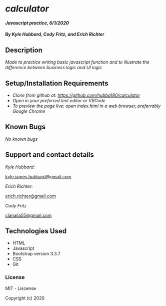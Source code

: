 # _calculator_

#### _Javascript practice, 6/1/2020_

#### By _**Kyle Hubbard, Cody Fritz, and Erich Richter**_

## Description

_Made to practice writing basic javascript function and to illustrate the difference between business logic and UI logic_

## Setup/Installation Requirements

* _Clone from github at: https://github.com/hubba180/calculator_
* _Open in your preferred text editor or VSCode_
* _To preview the page live: open index.html in a web browser, preferrably Google Chrome_


## Known Bugs

_No known bugs_

## Support and contact details

_Kyle Hubbard:_

kyle.james.hubbard@gmail.com

_Erich Richter:_

erich.richter@gmail.com

_Cody Fritz_

clanalia55@gmail.com

## Technologies Used

* HTML
* Javascript
* Bootstrap version 3.3.7
* CSS
* Git

### License

MIT - Liscense

Copyright (c) 2020 